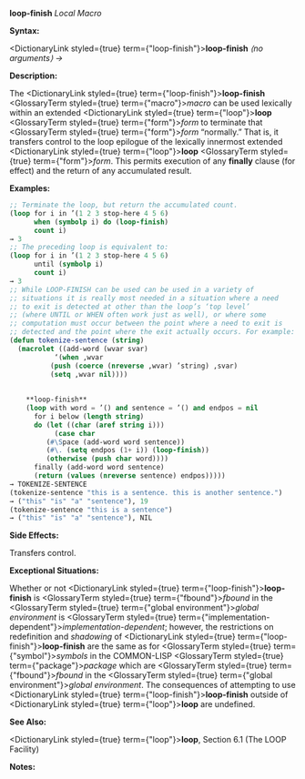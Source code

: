 **loop-finish** *Local Macro* 



**Syntax:** 



<DictionaryLink styled={true} term={"loop-finish"}><b>loop-finish</b></DictionaryLink> *⟨no arguments⟩ →* 



**Description:** 



The <DictionaryLink styled={true} term={"loop-finish"}><b>loop-finish</b></DictionaryLink> <GlossaryTerm styled={true} term={"macro"}><i>macro</i></GlossaryTerm> can be used lexically within an extended <DictionaryLink styled={true} term={"loop"}><b>loop</b></DictionaryLink> <GlossaryTerm styled={true} term={"form"}><i>form</i></GlossaryTerm> to terminate that <GlossaryTerm styled={true} term={"form"}><i>form</i></GlossaryTerm> “normally.” That is, it transfers control to the loop epilogue of the lexically innermost extended <DictionaryLink styled={true} term={"loop"}><b>loop</b></DictionaryLink> <GlossaryTerm styled={true} term={"form"}><i>form</i></GlossaryTerm>. This permits execution of any **finally** clause (for effect) and the return of any accumulated result. 



**Examples:**
```lisp
;; Terminate the loop, but return the accumulated count. 
(loop for i in ’(1 2 3 stop-here 4 5 6) 
      when (symbolp i) do (loop-finish) 
      count i) 
→ 3 
;; The preceding loop is equivalent to: 
(loop for i in ’(1 2 3 stop-here 4 5 6) 
      until (symbolp i) 
      count i) 
→ 3 
;; While LOOP-FINISH can be used can be used in a variety of 
;; situations it is really most needed in a situation where a need 
;; to exit is detected at other than the loop’s ‘top level’ 
;; (where UNTIL or WHEN often work just as well), or where some 
;; computation must occur between the point where a need to exit is 
;; detected and the point where the exit actually occurs. For example: 
(defun tokenize-sentence (string) 
  (macrolet ((add-word (wvar svar) 
	       ‘(when ,wvar 
		  (push (coerce (nreverse ,wvar) ’string) ,svar) 
		  (setq ,wvar nil)))) 
    
    
    **loop-finish** 
    (loop with word = ’() and sentence = ’() and endpos = nil 
	  for i below (length string) 
	  do (let ((char (aref string i))) 
	       (case char 
		 (#\Space (add-word word sentence)) 
		 (#\. (setq endpos (1+ i)) (loop-finish)) 
		 (otherwise (push char word)))) 
	  finally (add-word word sentence) 
	  (return (values (nreverse sentence) endpos))))) 
→ TOKENIZE-SENTENCE 
(tokenize-sentence "this is a sentence. this is another sentence.") 
→ ("this" "is" "a" "sentence"), 19 
(tokenize-sentence "this is a sentence") 
→ ("this" "is" "a" "sentence"), NIL 
```
**Side Effects:** 



Transfers control. 



**Exceptional Situations:** 



Whether or not <DictionaryLink styled={true} term={"loop-finish"}><b>loop-finish</b></DictionaryLink> is <GlossaryTerm styled={true} term={"fbound"}><i>fbound</i></GlossaryTerm> in the <GlossaryTerm styled={true} term={"global environment"}><i>global environment</i></GlossaryTerm> is <GlossaryTerm styled={true} term={"implementation-dependent"}><i>implementation-dependent</i></GlossaryTerm>; however, the restrictions on redefinition and *shadowing* of <DictionaryLink styled={true} term={"loop-finish"}><b>loop-finish</b></DictionaryLink> are the same as for <GlossaryTerm styled={true} term={"symbol"}><i>symbols</i></GlossaryTerm> in the COMMON-LISP <GlossaryTerm styled={true} term={"package"}><i>package</i></GlossaryTerm> which are <GlossaryTerm styled={true} term={"fbound"}><i>fbound</i></GlossaryTerm> in the <GlossaryTerm styled={true} term={"global environment"}><i>global environment</i></GlossaryTerm>. The consequences of attempting to use <DictionaryLink styled={true} term={"loop-finish"}><b>loop-finish</b></DictionaryLink> outside of <DictionaryLink styled={true} term={"loop"}><b>loop</b></DictionaryLink> are undefined. 



**See Also:** 



<DictionaryLink styled={true} term={"loop"}><b>loop</b></DictionaryLink>, Section 6.1 (The LOOP Facility) 



**Notes:** 







 



 





